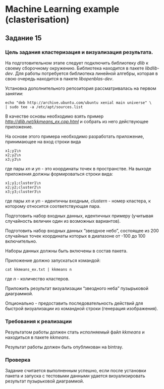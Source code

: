 # Machine Learning example (clasterisation)
## Задание 15
### Цель задания кластеризация и визуализация результата.
На подготовительном этапе следует подключить библиотеку *dlib*
к своему сборочному окружению. Библиотека находится в пакете
*libdlib-dev*. Для работы потребуется библиотека линейной алгебры, которая в свою очередь
находится в пакете *libopenblas-dev*.

Установка  дополнительного  репозитория  рассматривалась  на  первом
занятии:

```
echo "deb http://archive.ubuntu.com/ubuntu xenial main universe" \
| sudo tee -a /etc/apt/sources.list
```

В качестве основы необходимо взять пример *http://dlib.net/kkmeans_ex.cpp.html*
и собрать из него действующее приложение.

На основе этого примера необходимо разработать приложение, принимающее
на вход строки вида

```
x1;y1\n
x2;y2\n
x3;y3\n
```
где пары *xn* и *yn* - это координаты точек в пространстве.  На выходе
приложения должны формироваться строки вида:

```
x1;y1;cluster1\n
x2;y2;cluster2\n
x3;y3;cluster3\n
```
где пары *xn* и *yn* - идентичны входным,
*clustern* - номер кластера, к которому относится соответствующая пара.

Подготовить набор входных данных, идентичных примеру (учитывая
случайность величин один из возможных вариантов).

Подготовить набор входных данных “звездное небо”, состоящее из 200
случайных точек координаты которых в диапазоне от -100 до 100
включительно.

Наборы данных должны быть включены в состав пакета.

Приложение должно запускаться командой:

```
cat kkmeans_ex.txt | kkmeans n
```

где *n* - количество кластеров.

Приложить  результат  визуализации  “звездного  неба”  пузырьковой
диаграммой.

Опционально - предоставить последовательность действий для быстрой
визуализации из командной строки (генерация изображения).

### Требования к реализации
Результатом работы должен стать исполняемый файл *kkmeans*
и находиться в пакете *kkmeans*.

Результат работы должен быть опубликован на bintray.

### Проверка
Задание считается выполненным успешно, если после установки пакета
и запуска с тестовыми данными удается визуализировать результат
пузырьковой диаграммой.
